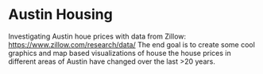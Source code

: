 # Austin Housing

Investigating Austin houe prices with data from Zillow: https://www.zillow.com/research/data/
The end goal is to create some cool graphics and map based visualizations of house the house prices in different areas of Austin have changed over the last >20 years.
